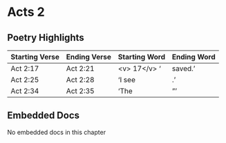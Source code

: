 # Acts 2

## Poetry Highlights

| Starting Verse | Ending Verse | Starting Word | Ending Word |
| :--- | :--- | :--- | :--- |
| Act 2:17 | Act 2:21 | &lt;v&gt; 17&lt;/v&gt; ‘ | saved.’ |
| Act 2:25 | Act 2:28 | ‘I see | .’ |
| Act 2:34 | Act 2:35 | ‘The | ”’ |

## Embedded Docs

No embedded docs in this chapter


